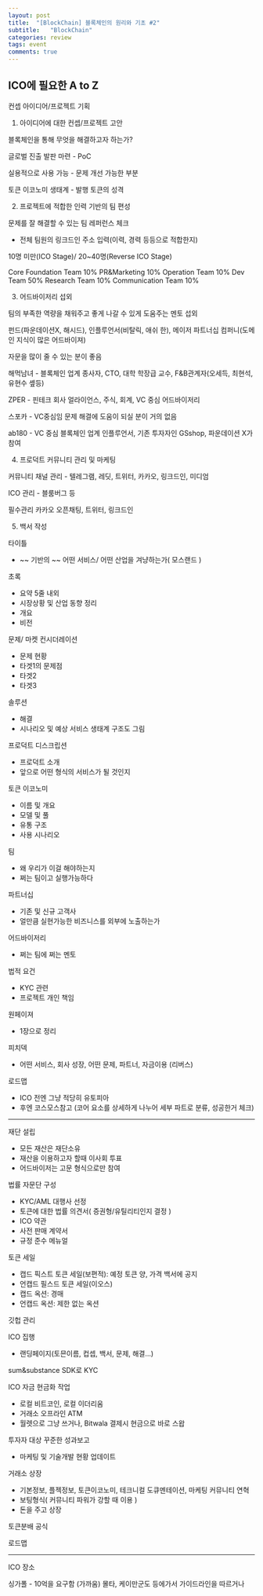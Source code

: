 ```yaml
---
layout: post
title:  "[BlockChain] 블록체인의 원리와 기초 #2"
subtitle:   "BlockChain"
categories: review
tags: event
comments: true
---
```


## ICO에 필요한 A to Z

컨셉 아이디어/프로젝트 기획

1. 아이디어에 대한 컨셉/프로젝트 고안

블록체인을 통해 무엇을 해결하고자 하는가?


글로벌 진출 발판 마련 - PoC

실용적으로 사용 가능 - 문제 개선 가능한 부분

토큰 이코노미 생태계 - 발행 토큰의 성격

2. 프로젝트에 적합한 인력 기반의 팀 편성

문제를 잘 해결할 수 있는 팀 레퍼런스 체크

- 전체 팀원의 링크드인 주소 입력(이력, 경력 등등으로 적합한지)


10명 미만(ICO Stage)/ 20~40명(Reverse ICO Stage)

Core Foundation Team 10%
PR&Marketing 10%
Operation Team 10%
Dev Team 50%
Research Team 10%
Communication Team 10%

3. 어드바이저리 섭외 

팀의 부족한 역량을 채워주고 좋게 나갈 수 있게 도움주는 멘토 섭외

펀드(파운데이션X, 해시드), 인플루언서(비탈릭, 애쉬 한), 메이저 파트너십 컴퍼니(도메인 지식이 많은 어드바이져)

자문을 많이 줄 수 있는 분이 좋음

해먹남녀 - 블록체인 업계 종사자, CTO, 대학 학장급 교수, F&B관계자(오세득, 최현석, 유현수 솊등)

ZPER - 핀테크 회사 얼라이언스, 주식, 회계, VC 중심 어드바이저리

스포카 - VC중심임 문제 해결에 도움이 되실 분이 거의 없음

ab180 - VC 중심 블록체인 업계 인플루언서, 기존 투자자인 GSshop, 파운데이션 X가 참여

4. 프로덕트 커뮤니티 관리 및 마케팅

커뮤니티 채널 관리 - 텔레그램, 레딧, 트위터, 카카오, 링크드인, 미디엄

ICO 관리 - 블룸버그 등

필수관리 카카오 오픈채팅, 트위터, 링크드인


5. 백서 작성

타이틀
- ~~ 기반의 ~~ 어떤 서비스/ 어떤 산업을 겨냥하는가( 모스랜드 )

초록
- 요약 5줄 내외
- 시장상황 및 산업 동향 정리
- 개요
- 비전

문제/ 마켓 컨시더레이션
- 문제 현황
- 타겟1의 문제점
- 타겟2
- 타겟3

솔루션
- 해결
- 시나리오 및 예상 서비스 생태계 구조도 그림

프로덕트 디스크립션
- 프로덕트 소개
- 앞으로 어떤 형식의 서비스가 될 것인지

토큰 이코노미
- 이름 및 개요
- 모델 및 풀
- 유통 구조
- 사용 시나리오

팀
- 왜 우리가 이걸 해야하는지
- 쩌는 팀이고 실행가능하다

파트너십
- 기존 및 신규 고객사
- 얼만큼 실현가능한 비즈니스를 외부에 노출하는가

어드바이저리
- 쩌는 팀에 쩌는 멘토

법적 요건
- KYC 관련
- 프로젝트 개인 책임

원페이져
- 1장으로 정리

피치덱
- 어떤 서비스, 회사 성장, 어떤 문제, 파트너, 자금이용 (리버스)

로드맵
- ICO 전엔 그냥 적당히 유토피아
- 후엔 코스모스참고 (코어 요소를 상세하게 나누어 세부 파트로 분류, 성공한거 체크)

---

재단 설립
- 모든 재산은 재단소유
- 재산을 이용하고자 할때 이사회 투표
- 어드바이저는 고문 형식으로만 참여

법률 자문단 구성
- KYC/AML 대행사 선정
- 토큰에 대한 법률 의견서( 증권형/유틸리티인지 결정 )
- ICO 약관
- 사전 판매 계약서
- 규정 준수 메뉴얼

토큰 세일
- 캡드 픽스트 토큰 세일(보편적): 예정 토큰 양, 가격 백서에 공지
- 언캡드 필스드 토큰 세일(이오스)
- 캡드 옥션: 경매
- 언캡드 옥션: 제한 없는 옥션

깃헙 관리

ICO 집행
- 랜딩페이지(토믄이름, 컵셉, 백서, 문제, 해결...)

sum&substance SDK로 KYC

ICO 자금 현금화 작업
- 로컬 비트코인, 로컬 이더리움
- 거래소 오프라인 ATM
- 월렛으로 그냥 쓰거나, Bitwala 결제시 현금으로 바로 스왑


투자자 대상 꾸준한 성과보고
- 마케팅 및 기술개발 현황 업데이트

거래소 상장
- 기본정보, 플젝정보, 토큰이코노미, 테크니컬 도큐멘테이션, 마케팅 커뮤니티 연혁
- 보팅형식( 커뮤니티 파워가 강할 때 이용 )
- 돈을 주고 상장

토큰분배 공식

로드맵

---
ICO 장소

싱가폴 - 10억을 요구함 (가까움)
몰타, 케이만군도 등에가서 가이드라인을 따르거나








